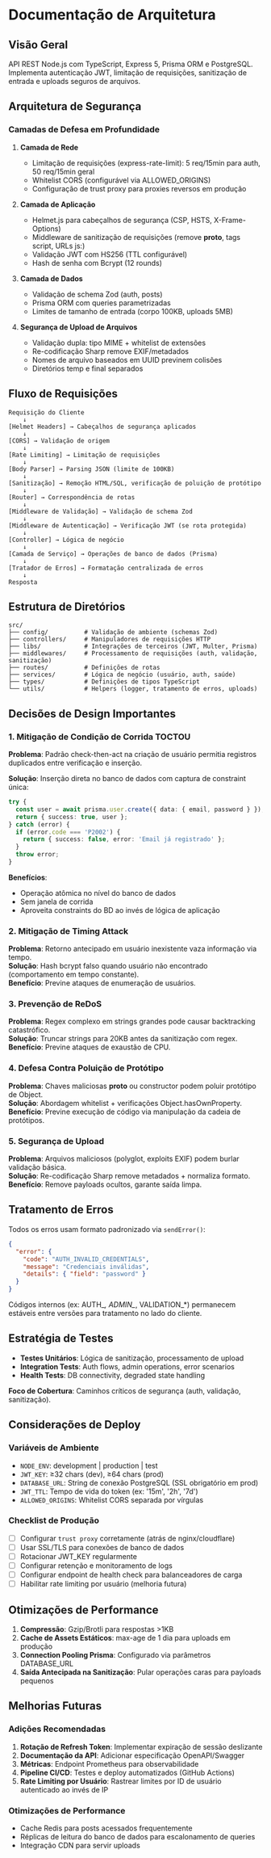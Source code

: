 # Documentação de Arquitetura

## Visão Geral
API REST Node.js com TypeScript, Express 5, Prisma ORM e PostgreSQL. Implementa autenticação JWT, limitação de requisições, sanitização de entrada e uploads seguros de arquivos.

## Arquitetura de Segurança

### Camadas de Defesa em Profundidade

1. **Camada de Rede**
   - Limitação de requisições (express-rate-limit): 5 req/15min para auth, 50 req/15min geral
   - Whitelist CORS (configurável via ALLOWED_ORIGINS)
   - Configuração de trust proxy para proxies reversos em produção

2. **Camada de Aplicação**
   - Helmet.js para cabeçalhos de segurança (CSP, HSTS, X-Frame-Options)
   - Middleware de sanitização de requisições (remove __proto__, tags script, URLs js:)
   - Validação JWT com HS256 (TTL configurável)
   - Hash de senha com Bcrypt (12 rounds)

3. **Camada de Dados**
   - Validação de schema Zod (auth, posts)
   - Prisma ORM com queries parametrizadas
   - Limites de tamanho de entrada (corpo 100KB, uploads 5MB)

4. **Segurança de Upload de Arquivos**
   - Validação dupla: tipo MIME + whitelist de extensões
   - Re-codificação Sharp remove EXIF/metadados
   - Nomes de arquivo baseados em UUID previnem colisões
   - Diretórios temp e final separados

## Fluxo de Requisições

```
Requisição do Cliente
    ↓
[Helmet Headers] → Cabeçalhos de segurança aplicados
    ↓
[CORS] → Validação de origem
    ↓
[Rate Limiting] → Limitação de requisições
    ↓
[Body Parser] → Parsing JSON (limite de 100KB)
    ↓
[Sanitização] → Remoção HTML/SQL, verificação de poluição de protótipo
    ↓
[Router] → Correspondência de rotas
    ↓
[Middleware de Validação] → Validação de schema Zod
    ↓
[Middleware de Autenticação] → Verificação JWT (se rota protegida)
    ↓
[Controller] → Lógica de negócio
    ↓
[Camada de Serviço] → Operações de banco de dados (Prisma)
    ↓
[Tratador de Erros] → Formatação centralizada de erros
    ↓
Resposta
```

## Estrutura de Diretórios

```
src/
├── config/          # Validação de ambiente (schemas Zod)
├── controllers/     # Manipuladores de requisições HTTP
├── libs/            # Integrações de terceiros (JWT, Multer, Prisma)
├── middlewares/     # Processamento de requisições (auth, validação, sanitização)
├── routes/          # Definições de rotas
├── services/        # Lógica de negócio (usuário, auth, saúde)
├── types/           # Definições de tipos TypeScript
└── utils/           # Helpers (logger, tratamento de erros, uploads)
```

## Decisões de Design Importantes

### 1. Mitigação de Condição de Corrida TOCTOU

**Problema**: Padrão check-then-act na criação de usuário permitia registros duplicados entre verificação e inserção.

**Solução**: Inserção direta no banco de dados com captura de constraint única:
```typescript
try {
  const user = await prisma.user.create({ data: { email, password } });
  return { success: true, user };
} catch (error) {
  if (error.code === 'P2002') {
    return { success: false, error: 'Email já registrado' };
  }
  throw error;
}
```

**Benefícios**:
- Operação atômica no nível do banco de dados
- Sem janela de corrida
- Aproveita constraints do BD ao invés de lógica de aplicação

### 2. Mitigação de Timing Attack
**Problema**: Retorno antecipado em usuário inexistente vaza informação via tempo.  
**Solução**: Hash bcrypt falso quando usuário não encontrado (comportamento em tempo constante).  
**Benefício**: Previne ataques de enumeração de usuários.

### 3. Prevenção de ReDoS
**Problema**: Regex complexo em strings grandes pode causar backtracking catastrófico.  
**Solução**: Truncar strings para 20KB antes da sanitização com regex.  
**Benefício**: Previne ataques de exaustão de CPU.

### 4. Defesa Contra Poluição de Protótipo
**Problema**: Chaves maliciosas __proto__ ou constructor podem poluir protótipo de Object.  
**Solução**: Abordagem whitelist + verificações Object.hasOwnProperty.  
**Benefício**: Previne execução de código via manipulação da cadeia de protótipos.

### 5. Segurança de Upload
**Problema**: Arquivos maliciosos (polyglot, exploits EXIF) podem burlar validação básica.  
**Solução**: Re-codificação Sharp remove metadados + normaliza formato.  
**Benefício**: Remove payloads ocultos, garante saída limpa.

## Tratamento de Erros

Todos os erros usam formato padronizado via `sendError()`:
```json
{
  "error": {
    "code": "AUTH_INVALID_CREDENTIALS",
    "message": "Credenciais inválidas",
    "details": { "field": "password" }
  }
}
```

Códigos internos (ex: AUTH_*, ADMIN_*, VALIDATION_*) permanecem estáveis entre versões para tratamento no lado do cliente.

## Estratégia de Testes

- **Testes Unitários**: Lógica de sanitização, processamento de upload
- **Integration Tests**: Auth flows, admin operations, error scenarios
- **Health Tests**: DB connectivity, degraded state handling

**Foco de Cobertura**: Caminhos críticos de segurança (auth, validação, sanitização).

## Considerações de Deploy

### Variáveis de Ambiente
- `NODE_ENV`: development | production | test
- `JWT_KEY`: ≥32 chars (dev), ≥64 chars (prod)
- `DATABASE_URL`: String de conexão PostgreSQL (SSL obrigatório em prod)
- `JWT_TTL`: Tempo de vida do token (ex: '15m', '2h', '7d')
- `ALLOWED_ORIGINS`: Whitelist CORS separada por vírgulas

### Checklist de Produção
- [ ] Configurar `trust proxy` corretamente (atrás de nginx/cloudflare)
- [ ] Usar SSL/TLS para conexões de banco de dados
- [ ] Rotacionar JWT_KEY regularmente
- [ ] Configurar retenção e monitoramento de logs
- [ ] Configurar endpoint de health check para balanceadores de carga
- [ ] Habilitar rate limiting por usuário (melhoria futura)

## Otimizações de Performance

1. **Compressão**: Gzip/Brotli para respostas >1KB
2. **Cache de Assets Estáticos**: max-age de 1 dia para uploads em produção
3. **Connection Pooling Prisma**: Configurado via parâmetros DATABASE_URL
4. **Saída Antecipada na Sanitização**: Pular operações caras para payloads pequenos

## Melhorias Futuras

### Adições Recomendadas
1. **Rotação de Refresh Token**: Implementar expiração de sessão deslizante
2. **Documentação da API**: Adicionar especificação OpenAPI/Swagger
3. **Métricas**: Endpoint Prometheus para observabilidade
4. **Pipeline CI/CD**: Testes e deploy automatizados (GitHub Actions)
5. **Rate Limiting por Usuário**: Rastrear limites por ID de usuário autenticado ao invés de IP

### Otimizações de Performance
- Cache Redis para posts acessados frequentemente
- Réplicas de leitura do banco de dados para escalonamento de queries
- Integração CDN para servir uploads
